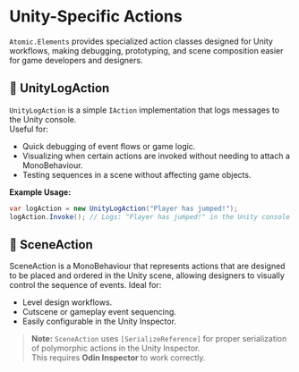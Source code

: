 # Unity-Specific Actions

`Atomic.Elements` provides specialized action classes designed for Unity workflows, making debugging, prototyping, and scene composition easier for game developers and designers.

## 🔹 UnityLogAction

`UnityLogAction` is a simple `IAction` implementation that logs messages to the Unity console.  
Useful for:

- Quick debugging of event flows or game logic.
- Visualizing when certain actions are invoked without needing to attach a MonoBehaviour.
- Testing sequences in a scene without affecting game objects.

**Example Usage:**

```csharp
var logAction = new UnityLogAction("Player has jumped!");
logAction.Invoke(); // Logs: "Player has jumped!" in the Unity console
```

## 🔹 SceneAction
SceneAction is a MonoBehaviour that represents actions that are designed to be placed and ordered in the Unity scene, allowing designers to visually control the sequence of events.
Ideal for:
- Level design workflows.
- Cutscene or gameplay event sequencing.
- Easily configurable in the Unity Inspector.

> **Note:** `SceneAction` uses `[SerializeReference]` for proper serialization of polymorphic actions in the Unity Inspector.  
> This requires **Odin Inspector** to work correctly.
